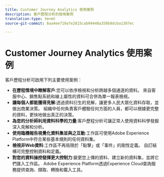```yaml
---
title: Customer Journey Analytics 使用案例
description: 客戶歷程分析的使用案例
translation-type: tm+mt
source-git-commit: 8aa4ee719a7e2815cab94448a359b8dcba1307ec

---
```



# Customer Journey Analytics 使用案例

客戶歷程分析可啟用下列主要使用案例：

* **在歷程情境中瞭解客戶**:您可以依序檢視和分析跨越多個通道的資料。 來自客服中心、銷售點系統和線上屬性的資料可合併為單一報表檢視。
* **讓每個人都能獲得見解**:透過資料衍生的見解，讓更多人民大眾化資料存取，並做出商業決策。 組織中任何負責客戶體驗任何方面的人員，都可以根據更完整的資料，更快地做出真正的決策。
* **為您的分析師利用資料科學的力量**:客戶歷程分析可讓正常人使用資料科學發掘深入見解和分析。
* **使用臨機報告視覺化資料集並與之互動**:工作區可使用Adobe Experience Platform中符合某些基本規則的任何資料集。
* **檢視非Web資料**:工作區不再局限於「點擊」或「事件」的剛性定義。 自訂結構可完整控制資料和定義。
* **對您的資料操控發揮更大控制力**:變更您上傳的資料、建立新的資料集，並將它們匯入工作區。 Adobe Experience Platform透過Experience Cloud查詢服務提供查詢、擷取、轉換和載入工具。
